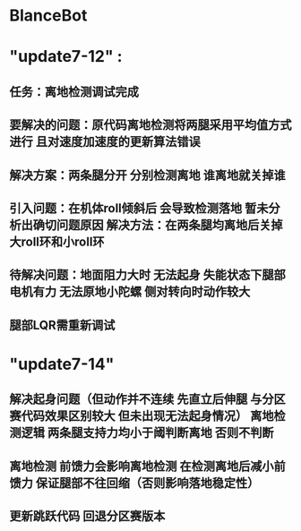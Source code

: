 # BlanceBot
# "update7-12" :
## 任务：离地检测调试完成
## 要解决的问题：原代码离地检测将两腿采用平均值方式进行 且对速度加速度的更新算法错误
## 解决方案：两条腿分开 分别检测离地 谁离地就关掉谁 
## 引入问题：在机体roll倾斜后 会导致检测落地 暂未分析出确切问题原因 解决方法：在两条腿均离地后关掉大roll环和小roll环
## 待解决问题：地面阻力大时 无法起身 失能状态下腿部电机有力 无法原地小陀螺  侧对转向时动作较大
## 腿部LQR需重新调试
# "update7-14"
## 解决起身问题（但动作并不连续 先直立后伸腿 与分区赛代码效果区别较大 但未出现无法起身情况）  离地检测逻辑 两条腿支持力均小于阈判断离地 否则不判断
## 离地检测 前馈力会影响离地检测 在检测离地后减小前馈力  保证腿部不往回缩（否则影响落地稳定性）
## 更新跳跃代码 回退分区赛版本